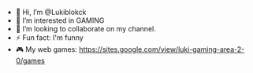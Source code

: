 - 👋 Hi, I’m @Lukiblokck
- 👀 I’m interested in GAMING
- 💞️ I’m looking to collaborate on my channel.
- ⚡ Fun fact: I'm funny
- 🎮 My web games: https://sites.google.com/view/luki-gaming-area-2-0/games
<!---
Lukiblokck/Lukiblokck is a ✨ special ✨ repository because its `README.md` (this file) appears on your GitHub profile.
You can click the Preview link to take a look at your changes.
--->
